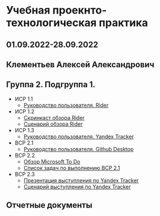 # Учебная проекнто-технологическая практика
## 01.09.2022-28.09.2022
## Клементьев Алексей Александрович
## Группа 2. Подгруппа 1.

* ИСР 1.1
  * [Руководство пользователя. Rider](https://github.com/LyoshaGodX/Practice-2022/blob/c9e4c156aca1d6dd6003df8a60c8c059b9b4ef29/1.1/%D0%90%D0%BD%D0%B0%D0%BB%D0%B8%D0%B7%20IDE%20Rider%20(%D0%A2%D0%B2%D0%BE%D1%80%D1%87%D0%B5%D1%81%D0%BA%D0%B8%D0%B9%20%D0%BA%D0%BE%D0%BB%D0%BB%D0%B5%D0%BA%D1%82%D0%B8%D0%B2%20%D0%A1%D0%BE%D1%8E%D0%B7%20%D0%AE%D0%BC%D0%BE%D1%80%D0%B8%D1%81%D1%82%D0%BE%D0%B2).pdf)
* ИСР 1.2
  * [Скринкаст обзора Rider](https://youtu.be/Ay_y6Oxglbg)
  * [Сценарий обзора Rider](https://github.com/LyoshaGodX/Practice-2022/blob/c9e4c156aca1d6dd6003df8a60c8c059b9b4ef29/1.2/%D0%A1%D1%86%D0%B5%D0%BD%D0%B0%D1%80%D0%B8%D0%B9%20%D0%BE%D0%B1%D0%B7%D0%BE%D1%80%D0%B0%20IDE%20Rider.pdf)
* ИСР 1.3
  * [Руководство пользователя. Yandex Tracker](https://github.com/LyoshaGodX/Practice-2022/blob/c9e4c156aca1d6dd6003df8a60c8c059b9b4ef29/1.3/%D0%9E%D0%B1%D0%B7%D0%BE%D1%80%20%D1%81%D1%80%D0%B5%D0%B4%D1%81%D1%82%D0%B2%D0%B0%20%D1%83%D0%BF%D1%80%D0%B0%D0%B2%D0%BB%D0%B5%D0%BD%D0%B8%D1%8F%20%D0%BF%D1%80%D0%BE%D0%B5%D0%BA%D1%82%D0%B0%D0%BC%D0%B8%20Yandex%20Tracker.pdf)
* ВСР 2.1
  * [Руководство пользователя. Github Desktop](https://github.com/LyoshaGodX/Practice-2022/blob/c9e4c156aca1d6dd6003df8a60c8c059b9b4ef29/2.1/%D0%98%D0%BD%D1%81%D1%82%D1%80%D1%83%D0%BC%D0%B5%D0%BD%D1%82%D1%8B%20%D1%83%D0%BF%D1%80%D0%B0%D0%B2%D0%BB%D0%B5%D0%BD%D0%B8%D1%8F%20%D0%BA%D0%BE%D0%BD%D1%82%D1%80%D0%BE%D0%BB%D0%B5%D0%BC%20%D0%B2%D0%B5%D1%80%D1%81%D0%B8%D0%B9.%20Github%20Desktop.pdf)
* ВСР 2.2
  * [Обзор Microsoft To Do](https://github.com/LyoshaGodX/Practice-2022/blob/c9e4c156aca1d6dd6003df8a60c8c059b9b4ef29/2.2/%D0%98%D0%BD%D1%81%D1%82%D1%80%D1%83%D0%BC%D0%B5%D0%BD%D1%82%20%D1%83%D0%BF%D1%80%D0%B0%D0%B2%D0%BB%D0%B5%D0%BD%D0%B8%D1%8F%20%D0%B7%D0%B0%D0%B4%D0%B0%D1%87%D0%B0%D0%BC%D0%B8.%20MS%20To%20Dopdf.pdf)
  * [Список задач по выполнению ВСР 2.1](https://github.com/LyoshaGodX/Practice-2022/blob/c9e4c156aca1d6dd6003df8a60c8c059b9b4ef29/2.2/%D0%A1%D0%BF%D0%B8%D1%81%D0%BE%D0%BA%20%D0%B7%D0%B0%D0%B4%D0%B0%D1%87%20%D0%BF%D0%BE%20%D0%B2%D1%8B%D0%BF%D0%BE%D0%BB%D0%BD%D0%B5%D0%BD%D0%B8%D1%8E%20%D0%B7%D0%B0%D0%B4%D0%B0%D0%BD%D0%B8%D1%8F%202.1.pdf)
* ВСР 2.3
  * [Презентация выступления по Yandex Tracker](https://github.com/LyoshaGodX/Practice-2022/blob/c9e4c156aca1d6dd6003df8a60c8c059b9b4ef29/2.3/%D0%9F%D1%80%D0%B5%D0%B7%D0%B5%D0%BD%D1%82%D0%B0%D1%86%D0%B8%D1%8F%20%D1%81%D1%80%D0%B5%D0%B4%D1%81%D1%82%D0%B2%D0%B0%20%D1%83%D0%BF%D1%80%D0%B0%D0%B2%D0%BB%D0%B5%D0%BD%D0%B8%D1%8F%20%D0%BF%D1%80%D0%BE%D0%B5%D0%BA%D1%82%D0%B0%D0%BC%D0%B8%20Yandex%20Tracker.pdf)
  * [Сценарий выступления по Yandex Tracker](https://github.com/LyoshaGodX/Practice-2022/blob/c9e4c156aca1d6dd6003df8a60c8c059b9b4ef29/2.3/%D0%A1%D1%86%D0%B5%D0%BD%D0%B0%D1%80%D0%B8%D0%B9%20%D0%BF%D1%80%D0%B5%D0%B7%D0%B5%D0%BD%D1%82%D0%B0%D1%86%D0%B8%D0%B8%20%D1%81%D1%80%D0%B5%D0%B4%D1%81%D1%82%D0%B2%D0%B0%20%D1%83%D0%BF%D1%80%D0%B0%D0%B2%D0%BB%D0%B5%D0%BD%D0%B8%D1%8F%20%D0%BF%D1%80%D0%BE%D0%B5%D0%BA%D1%82%D0%B0%D0%BC%D0%B8%20Yandex%20Tracker.pdf)
  
## Отчетные документы
